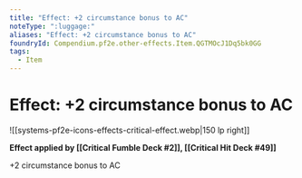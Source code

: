 ```yaml
---
title: "Effect: +2 circumstance bonus to AC"
noteType: ":luggage:"
aliases: "Effect: +2 circumstance bonus to AC"
foundryId: Compendium.pf2e.other-effects.Item.QGTMOcJ1Dq5bk0GG
tags:
  - Item
---
```


# Effect: +2 circumstance bonus to AC
![[systems-pf2e-icons-effects-critical-effect.webp|150 lp right]]

**Effect applied by [[Critical Fumble Deck #2]], [[Critical Hit Deck #49]]**

+2 circumstance bonus to AC
